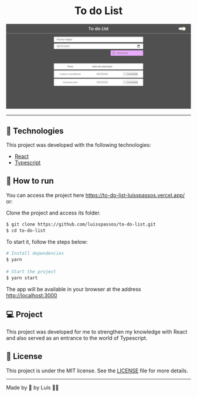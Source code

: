 <h1 align="center">To do List</h1>
<img src="src/assets/site.png" alt="Site Image" />

---

## 🧪 Technologies

<p>This project was developed with the following technologies:</p>

- [React](https://en.reactjs.org/)
- [Typescript](https://www.typescriptlang.org/)

## 🚀 How to run

<p>You can access the project here <a href="https://to-do-list-luisspassos.vercel.app/">https://to-do-list-luisspassos.vercel.app/</a> or:</p>
<p>Clone the project and access its folder.</p>

```bash
$ git clone https://github.com/luisspassos/to-do-list.git
$ cd to-do-list
```

<p>To start it, follow the steps below:</p>

 ```bash
 # Install dependencies
 $ yarn
 
 # Start the project
 $ yarn start
 ```
 <p>The app will be available in your browser at the address <a href="http://localhost:3000">http://localhost:3000</a></p>
 
 ## 💻 Project
 
 <p>This project was developed for me to strengthen my knowledge with React and also served as an entrance to the world of Typescript.</p>
 
 ## 📝 License
 
 <p>This project is under the MIT license. See the <a href="./LICENSE">LICENSE</a> file for more details.</p>
 
 ---
 
 <p>Made by 💜 by Luís 👋🏻</p>
